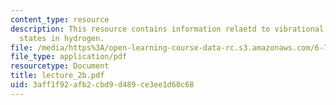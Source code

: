```yaml
---
content_type: resource
description: This resource contains information relaetd to vibrational and rotational
  states in hydrogen.
file: /media/https%3A/open-learning-course-data-rc.s3.amazonaws.com/6-730-physics-for-solid-state-applications-spring-2003/3aff1f92afb2cbd9d489ce3ee1d60c68_lecture_2b.pdf
file_type: application/pdf
resourcetype: Document
title: lecture_2b.pdf
uid: 3aff1f92-afb2-cbd9-d489-ce3ee1d60c68
---
```

